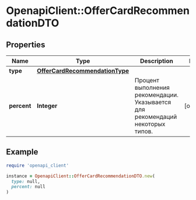 # OpenapiClient::OfferCardRecommendationDTO

## Properties

| Name | Type | Description | Notes |
| ---- | ---- | ----------- | ----- |
| **type** | [**OfferCardRecommendationType**](OfferCardRecommendationType.md) |  |  |
| **percent** | **Integer** | Процент выполнения рекомендации. Указывается для рекомендаций некоторых типов. | [optional] |

## Example

```ruby
require 'openapi_client'

instance = OpenapiClient::OfferCardRecommendationDTO.new(
  type: null,
  percent: null
)
```

